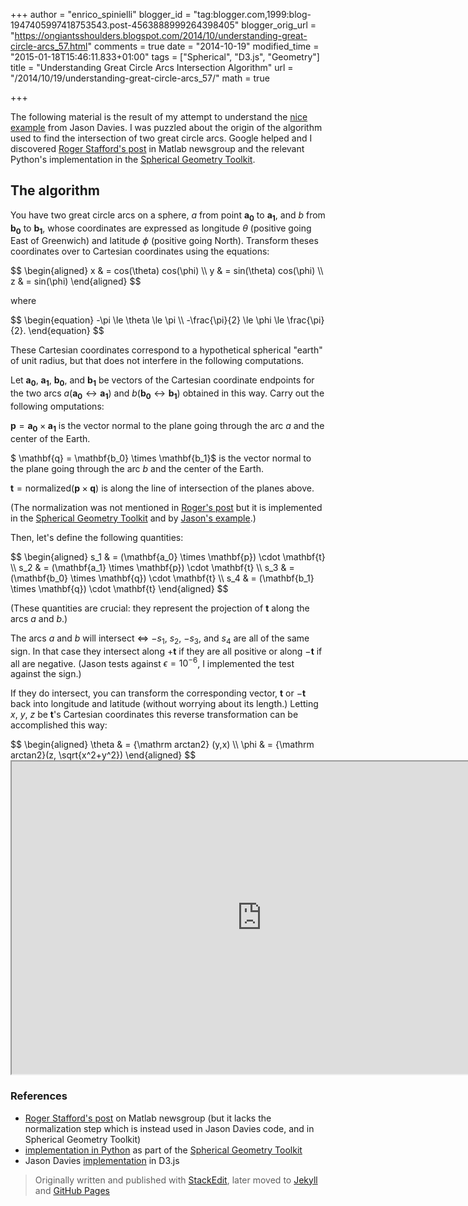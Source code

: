 +++
author = "enrico_spinielli"
blogger_id = "tag:blogger.com,1999:blog-1947405997418753543.post-4563888999264398405"
blogger_orig_url = "https://ongiantsshoulders.blogspot.com/2014/10/understanding-great-circle-arcs_57.html"
comments = true
date = "2014-10-19"
modified_time = "2015-01-18T15:46:11.833+01:00"
tags = ["Spherical", "D3.js", "Geometry"]
title = "Understanding Great Circle Arcs Intersection Algorithm"
url = "/2014/10/19/understanding-great-circle-arcs_57/"
math = true

+++

The following material is the result of my attempt to understand the
[nice example][intersect] from Jason Davies.
I was puzzled about the origin of the algorithm used to find the intersection of
two great circle arcs.
Google helped and I discovered [Roger Stafford's post][roger] in Matlab
newsgroup and the relevant Python's implementation in the
[Spherical Geometry Toolkit][geotoolkitintersect].



## The algorithm

You have two great circle arcs on a sphere, $a$ from point
$\mathbf{a_0}$ to $\mathbf{a_1}$, and $b$ from $\mathbf{b_0}$ to
$\mathbf{b_1}$, whose coordinates are expressed as longitude $\theta$
(positive going East of Greenwich) and latitude $\phi$ (positive going
North).
Transform theses coordinates over to Cartesian coordinates using the equations:

<div>
$$
\begin{aligned}
x  & = cos(\theta) cos(\phi) \\
y  & = sin(\theta) cos(\phi) \\
z  & = sin(\phi)
\end{aligned}
$$
</div>

where

<div>
$$
\begin{equation}
-\pi  \le  \theta  \le \pi \\
-\frac{\pi}{2} \le \phi \le \frac{\pi}{2}.
\end{equation}
$$
</div>

These Cartesian coordinates correspond to a hypothetical spherical "earth" of unit radius, but that does not interfere in the following computations.

Let $\mathbf{a_0}$, $\mathbf{a_1}$, $\mathbf{b_0}$, and $\mathbf{b_1}$
be vectors of the Cartesian coordinate endpoints for the two arcs
$a$($\mathbf{a_0} \leftrightarrow \mathbf{a_1}$) and
$b$($\mathbf{b_0} \leftrightarrow \mathbf{b_1}$) obtained in this way.
Carry out the following omputations:

$\mathbf{p} = \mathbf{a_0} \times \mathbf{a_1}$ is the vector normal to the
plane going through the arc $a$ and the center of the Earth.

$ \mathbf{q} = \mathbf{b_0} \times \mathbf{b_1}$ is the vector normal to the
plane going through the arc $b$ and the center of the Earth.

$\mathbf{t} = \mathrm{normalized}(\mathbf{p} \times \mathbf{q})$ is along the
line of intersection of the planes above.

(The normalization was not mentioned
in [Roger's post][roger] but it is implemented in the
[Spherical Geometry Toolkit][geotoolkitintersect] and by
[Jason's example][intersect].)

Then, let's define the following quantities:

<div>
$$
\begin{aligned}
 s_1 & =  (\mathbf{a_0} \times \mathbf{p})  \cdot \mathbf{t} \\
 s_2 & = (\mathbf{a_1} \times \mathbf{p}) \cdot \mathbf{t} \\
 s_3 & = (\mathbf{b_0} \times \mathbf{q}) \cdot \mathbf{t} \\
 s_4 & = (\mathbf{b_1} \times \mathbf{q}) \cdot \mathbf{t}
\end{aligned}
$$
</div>

(These quantities are crucial: they represent the projection of $\mathbf{t}$
along the arcs $a$ and $b$.)

The arcs $a$ and $b$ will intersect $\iff$ $-s_1$, $s_2$, $-s_3$,
and $s_4$ are all of the same sign. In that case they intersect along
$+\mathbf{t}$ if they are all positive or along $-\mathbf{t}$ if all are
negative.
(Jason tests against $\epsilon = 10^{-6}$, I implemented the test against the
sign.)

If they do intersect, you can transform the corresponding vector,
$\mathbf{t}$ or $-\mathbf{t}$ back into longitude and latitude (without
worrying about its length.) Letting $x$, $y$, $z$ be
$\mathbf{t}$'s Cartesian coordinates this reverse transformation can be
accomplished this way:

<div>
$$
\begin{aligned}
\theta & = {\mathrm arctan2} (y,x) \\
\phi    & = {\mathrm arctan2}(z, \sqrt{x^2+y^2})
\end{aligned}
$$
</div>

<iframe src="https://cdn.rawgit.com/espinielli/00f6062b0324eac6f882/raw/587499ae3f57276b24d2599d3545733c4f419a3f/index.html" marginwidth="0" marginheight="0" scrolling="no" width="800px" height="500px"></iframe>


### References
* [Roger Stafford's post][roger] on Matlab newsgroup  (but it lacks the
  normalization step which is instead used in Jason Davies code, and in
  Spherical Geometry Toolkit)
* [implementation in Python][geotoolkitintersect] as part of the
  [Spherical Geometry Toolkit][geotoolkit]
* Jason Davies [implementation][intersect] in D3.js


[roger]: https://www.mathworks.com/matlabcentral/newsreader/view_thread/276271 "Roger Stafford's on Matlab newsgroup"
[intersect]: https://www.jasondavies.com/maps/intersect/ "great circle arcs intersection"
[geotoolkitintersect]: https://ssb.stsci.edu/doc/stsci_python_x/stsci.sphere.doc/html/_modules/stsci/sphere/great_circle_arc.html "intersection"
[geotoolkit]: https://ssb.stsci.edu/doc/stsci_python_x/stsci.sphere.doc/html/ "spherical geometry toolkit"

> Originally written and published with [StackEdit](https://stackedit.io/), later moved to [Jekyll](https://jekyllrb.com/) and [GitHub Pages](https://pages.github.com/)
